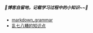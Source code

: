 ##### 🌸博客自留地，记载学习过程中的小知识~~🌸

* [markdown_grammar](https://github.com/lulu-s/lulu-book/blob/master/markdown_grammar.md)
* [乱七八糟的知识点](https://github.com/lulu-s/lulu-book/blob/master/trivia.md)
